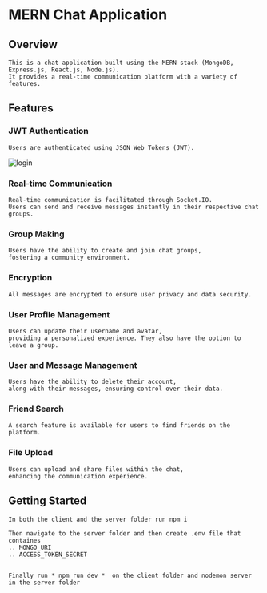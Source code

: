 # MERN Chat Application


## Overview
    This is a chat application built using the MERN stack (MongoDB, Express.js, React.js, Node.js). 
    It provides a real-time communication platform with a variety of features.  

## Features

### JWT Authentication
    Users are authenticated using JSON Web Tokens (JWT). 

![login](https://github.com/Kerlos05/mern-chat-app/assets/96844802/6b0c8464-5225-47d2-862a-9182a1e37ad5)


### Real-time Communication
    Real-time communication is facilitated through Socket.IO. 
    Users can send and receive messages instantly in their respective chat groups.

### Group Making
    Users have the ability to create and join chat groups, 
    fostering a community environment.

### Encryption
    All messages are encrypted to ensure user privacy and data security.

### User Profile Management
    Users can update their username and avatar, 
    providing a personalized experience. They also have the option to leave a group.

### User and Message Management
    Users have the ability to delete their account, 
    along with their messages, ensuring control over their data.

### Friend Search
    A search feature is available for users to find friends on the platform.

### File Upload
    Users can upload and share files within the chat, 
    enhancing the communication experience.

## Getting Started

    In both the client and the server folder run npm i 

    Then navigate to the server folder and then create .env file that containes 
    .. MONGO_URI
    .. ACCESS_TOKEN_SECRET


    Finally run * npm run dev *  on the client folder and nodemon server in the server folder
